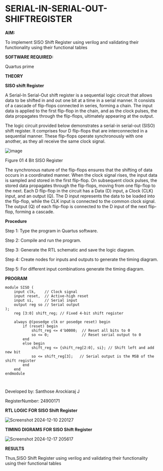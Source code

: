 # SERIAL-IN-SERIAL-OUT-SHIFTREGISTER

**AIM:**

To implement  SISO Shift Register using verilog and validating their functionality using their functional tables

**SOFTWARE REQUIRED:**

Quartus prime

**THEORY**

**SISO shift Register**

A Serial-In Serial-Out shift register is a sequential logic circuit that allows data to be shifted in and out one bit at a time in a serial manner. It consists of a cascade of flip-flops connected in series, forming a chain. The input data is applied to the first flip-flop in the chain, and as the clock pulses, the data propagates through the flip-flops, ultimately appearing at the output.

The logic circuit provided below demonstrates a serial-in serial-out (SISO) shift register. It comprises four D flip-flops that are interconnected in a sequential manner. These flip-flops operate synchronously with one another, as they all receive the same clock signal.

![image](https://github.com/naavaneetha/SERIAL-IN-SERIAL-OUT-SHIFTREGISTER/assets/154305477/e81c4072-37f9-46c6-8145-566764b74c3a)

Figure 01 4 Bit SISO Register

The synchronous nature of the flip-flops ensures that the shifting of data occurs in a coordinated manner. When the clock signal rises, the input data is sampled and stored in the first flip-flop. On subsequent clock pulses, the stored data propagates through the flip-flops, moving from one flip-flop to the next.
Each D flip-flop in the circuit has a Data (D) input, a Clock (CLK) input, and an output (Q). The D input represents the data to be loaded into the flip-flop, while the CLK input is connected to the common clock signal. The output (Q) of each flip-flop is connected to the D input of the next flip-flop, forming a cascade.

**Procedure**

Step 1:  Type the program in Quartus software.

Step 2:  Compile and run the program.

Step 3:  Generate the RTL schematic and save the logic diagram.

Step 4:  Create nodes for inputs and outputs to generate the timing diagram.

Step 5:  For different input combinations generate the timing diagram.


**PROGRAM**
~~~
module SISO (
    input clk,    // Clock signal
    input reset,  // Active-high reset
    input si,     // Serial input
    output reg so // Serial output
);
    reg [3:0] shift_reg; // Fixed 4-bit shift register

    always @(posedge clk or posedge reset) begin
        if (reset) begin
            shift_reg <= 4'b0000;  // Reset all bits to 0
            so <= 0;               // Reset serial output to 0
        end
        else begin
            shift_reg <= {shift_reg[2:0], si}; // Shift left and add new bit
            so <= shift_reg[3];   // Serial output is the MSB of the shift register
        end
    end
endmodule



~~~




Developed by: Santhose Arockiaraj J

RegisterNumber: 24900171



**RTL LOGIC FOR SISO Shift Register**

![Screenshot 2024-12-10 220127](https://github.com/user-attachments/assets/7541ca73-6da6-4014-a880-0b56405fb6ea)

**TIMING DIGRAMS FOR SISO Shift Register**

![Screenshot 2024-12-17 205617](https://github.com/user-attachments/assets/98af74ea-7a44-4704-a7b7-a11145ff1b82)


**RESULTS**

Thus,SISO Shift Register using verilog and validating their functionality using their functional tables
